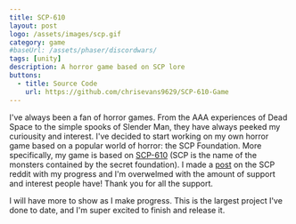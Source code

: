 ```yaml
---
title: SCP-610
layout: post
logo: /assets/images/scp.gif
category: game
#baseUrl: /assets/phaser/discordwars/
tags: [unity]
description: A horror game based on SCP lore
buttons:
  - title: Source Code
    url: https://github.com/chrisevans9629/SCP-610-Game
---
```


I've always been a fan of horror games. From the AAA experiences of Dead Space to the simple spooks of Slender Man, they have always peeked my curiousity and interest.  I've decided to start working on my own horror game based on a popular world of horror: the SCP Foundation.  More specifically, my game is based on [SCP-610](http://www.scpwiki.com/scp-610) (SCP is the name of the monsters contained by the secret foundation).  I made a [post](https://www.reddit.com/r/SCP/comments/l4b9uh/an_scp610_game_i_am_working_on/) on the SCP reddit with my progress and I'm overwelmed with the amount of support and interest people have!  Thank you for all the support.

I will have more to show as I make progress.  This is the largest project I've done to date, and I'm super excited to finish and release it.